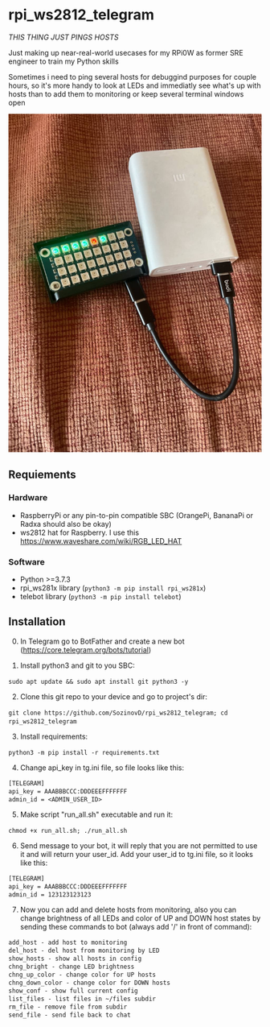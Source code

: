 # rpi_ws2812_telegram

*THIS THING JUST PINGS HOSTS*

Just making up near-real-world usecases for my RPi0W as former SRE engineer to train my Python skills

Sometimes i need to ping several hosts for debuggind purposes for couple hours, so it's more handy to look at LEDs and immediatly see what's up with hosts than to add them to monitoring or keep several terminal windows open

![Example setup](https://github.com/SozinovD/rpi_ws2812_telegram/blob/main/photos/photo_2023-03-24_12-34-05.jpg)


## Requiements

### Hardware
* RaspberryPi or any pin-to-pin compatible SBC (OrangePi, BananaPi or Radxa should also be okay)
* ws2812 hat for Raspberry. I use this https://www.waveshare.com/wiki/RGB_LED_HAT
### Software
* Python >=3.7.3
* rpi_ws281x library (`python3 -m pip install rpi_ws281x`)
* telebot library (`python3 -m pip install telebot`)

## Installation

0. In Telegram go to BotFather and create a new bot (https://core.telegram.org/bots/tutorial)

1. Install python3 and git to you SBC:

`sudo apt update && sudo apt install git python3 -y`

2. Clone this git repo to your device and go to project's dir:

`git clone https://github.com/SozinovD/rpi_ws2812_telegram; cd rpi_ws2812_telegram`

3. Install requirements:

`python3 -m pip install -r requirements.txt`

4. Change api_key in tg.ini file, so file looks like this:

```
[TELEGRAM]
api_key = AAABBBCCC:DDDEEEFFFFFFF
admin_id = <ADMIN_USER_ID>
```

5. Make script "run_all.sh" executable and run it:

`chmod +x run_all.sh; ./run_all.sh`

6. Send message to your bot, it will reply that you are not permitted to use it and will return your user_id. Add your user_id to tg.ini file, so it looks like this:

```
[TELEGRAM]
api_key = AAABBBCCC:DDDEEEFFFFFFF
admin_id = 123123123123
```

7. Now you can add and delete hosts from monitoring, also you can change brightness of all LEDs and color of UP and DOWN host states by sending these commands to bot (always add '/' in front of command):

```
add_host - add host to monitoring
del_host - del host from monitoring by LED
show_hosts - show all hosts in config
chng_bright - change LED brightness
chng_up_color - change color for UP hosts
chng_down_color - change color for DOWN hosts
show_conf - show full current config
list_files - list files in ~/files subdir
rm_file - remove file from subdir
send_file - send file back to chat
```
